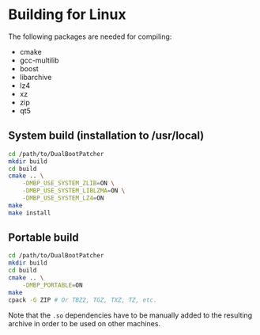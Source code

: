 Building for Linux
==================

The following packages are needed for compiling:

- cmake
- gcc-multilib
- boost
- libarchive
- lz4
- xz
- zip
- qt5

System build (installation to /usr/local)
-----------------------------------------

```sh
cd /path/to/DualBootPatcher
mkdir build
cd build
cmake .. \
    -DMBP_USE_SYSTEM_ZLIB=ON \
    -DMBP_USE_SYSTEM_LIBLZMA=ON \
    -DMBP_USE_SYSTEM_LZ4=ON
make
make install
```


Portable build
--------------

```sh
cd /path/to/DualBootPatcher
mkdir build
cd build
cmake .. \
    -DMBP_PORTABLE=ON
make
cpack -G ZIP # Or TBZ2, TGZ, TXZ, TZ, etc.
```

Note that the `.so` dependencies have to be manually added to the resulting archive in order to be used on other machines.
